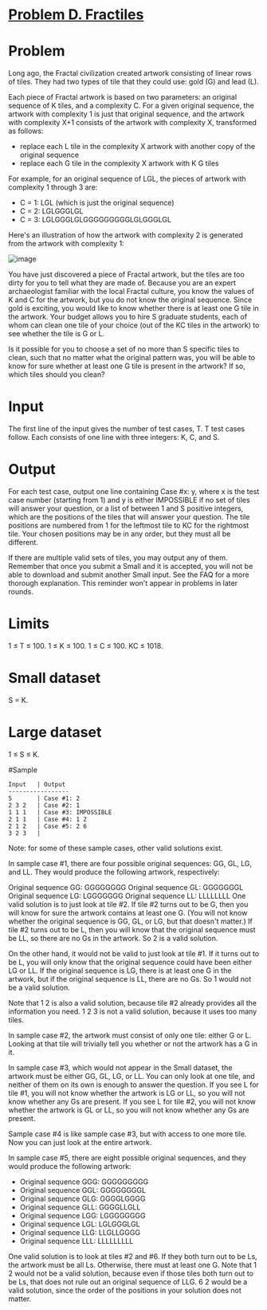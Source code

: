 # [Problem D. Fractiles](https://code.google.com/codejam/contest/6254486/dashboard#s=p3&a=2)

# Problem

Long ago, the Fractal civilization created artwork consisting of linear rows of tiles. They had two types of tile that they could use: gold (G) and lead (L).

Each piece of Fractal artwork is based on two parameters: an original sequence of K tiles, and a complexity C. For a given original sequence, the artwork with complexity 1 is just that original sequence, and the artwork with complexity X+1 consists of the artwork with complexity X, transformed as follows:

- replace each L tile in the complexity X artwork with another copy of the original sequence
- replace each G tile in the complexity X artwork with K G tiles

For example, for an original sequence of LGL, the pieces of artwork with complexity 1 through 3 are:

- C = 1: LGL (which is just the original sequence)
- C = 2: LGLGGGLGL
- C = 3: LGLGGGLGLGGGGGGGGGLGLGGGLGL

Here's an illustration of how the artwork with complexity 2 is generated from the artwork with complexity 1:

![image](https://code.google.com/codejam/contest/images/?image=fractiles.png&p=5636311922769920&c=6254486)

You have just discovered a piece of Fractal artwork, but the tiles are too dirty for you to tell what they are made of. Because you are an expert archaeologist familiar with the local Fractal culture, you know the values of K and C for the artwork, but you do not know the original sequence. Since gold is exciting, you would like to know whether there is at least one G tile in the artwork. Your budget allows you to hire S graduate students, each of whom can clean one tile of your choice (out of the KC tiles in the artwork) to see whether the tile is G or L.

Is it possible for you to choose a set of no more than S specific tiles to clean, such that no matter what the original pattern was, you will be able to know for sure whether at least one G tile is present in the artwork? If so, which tiles should you clean?

# Input

The first line of the input gives the number of test cases, T. T test cases follow. Each consists of one line with three integers: K, C, and S.

# Output

For each test case, output one line containing Case #x: y, where x is the test case number (starting from 1) and y is either IMPOSSIBLE if no set of tiles will answer your question, or a list of between 1 and S positive integers, which are the positions of the tiles that will answer your question. The tile positions are numbered from 1 for the leftmost tile to KC for the rightmost tile. Your chosen positions may be in any order, but they must all be different.

If there are multiple valid sets of tiles, you may output any of them. Remember that once you submit a Small and it is accepted, you will not be able to download and submit another Small input. See the FAQ for a more thorough explanation. This reminder won't appear in problems in later rounds.

# Limits

1 ≤ T ≤ 100.
1 ≤ K ≤ 100.
1 ≤ C ≤ 100.
KC ≤ 1018.

# Small dataset

S = K.

# Large dataset

1 ≤ S ≤ K.

#Sample


```
Input   | Output 
----------------- 
5       | Case #1: 2
2 3 2   | Case #2: 1
1 1 1   | Case #3: IMPOSSIBLE
2 1 1   | Case #4: 1 2
2 1 2   | Case #5: 2 6
3 2 3   | 
```



Note: for some of these sample cases, other valid solutions exist.

In sample case #1, there are four possible original sequences: GG, GL, LG, and LL. They would produce the following artwork, respectively:

Original sequence GG: GGGGGGGG
Original sequence GL: GGGGGGGL
Original sequence LG: LGGGGGGG
Original sequence LL: LLLLLLLL
One valid solution is to just look at tile #2. If tile #2 turns out to be G, then you will know for sure the artwork contains at least one G. (You will not know whether the original sequence is GG, GL, or LG, but that doesn't matter.) If tile #2 turns out to be L, then you will know that the original sequence must be LL, so there are no Gs in the artwork. So 2 is a valid solution.

On the other hand, it would not be valid to just look at tile #1. If it turns out to be L, you will only know that the original sequence could have been either LG or LL. If the original sequence is LG, there is at least one G in the artwork, but if the original sequence is LL, there are no Gs. So 1 would not be a valid solution.

Note that 1 2 is also a valid solution, because tile #2 already provides all the information you need. 1 2 3 is not a valid solution, because it uses too many tiles.

In sample case #2, the artwork must consist of only one tile: either G or L. Looking at that tile will trivially tell you whether or not the artwork has a G in it.

In sample case #3, which would not appear in the Small dataset, the artwork must be either GG, GL, LG, or LL. You can only look at one tile, and neither of them on its own is enough to answer the question. If you see L for tile #1, you will not know whether the artwork is LG or LL, so you will not know whether any Gs are present. If you see L for tile #2, you will not know whether the artwork is GL or LL, so you will not know whether any Gs are present.

Sample case #4 is like sample case #3, but with access to one more tile. Now you can just look at the entire artwork.

In sample case #5, there are eight possible original sequences, and they would produce the following artwork:

- Original sequence GGG: GGGGGGGGG
- Original sequence GGL: GGGGGGGGL
- Original sequence GLG: GGGGLGGGG
- Original sequence GLL: GGGGLLGLL
- Original sequence LGG: LGGGGGGGG
- Original sequence LGL: LGLGGGLGL
- Original sequence LLG: LLGLLGGGG
- Original sequence LLL: LLLLLLLLL

One valid solution is to look at tiles #2 and #6. If they both turn out to be Ls, the artwork must be all Ls. Otherwise, there must at least one G. Note that 1 2 would not be a valid solution, because even if those tiles both turn out to be Ls, that does not rule out an original sequence of LLG. 6 2 would be a valid solution, since the order of the positions in your solution does not matter.


